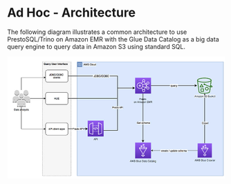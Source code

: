 # Ad Hoc - Architecture

The following diagram illustrates a common architecture to use PrestoSQL/Trino on Amazon EMR with the Glue Data Catalog as a big data query engine to query data in Amazon S3 using standard SQL.

![adhoc - 1](../images/adhoc-1.png)